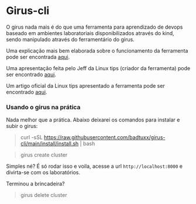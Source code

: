 # Girus-cli
O girus nada mais é do que uma ferramenta para aprendizado de devops baseado em ambientes laboratoriais disponibilizados através do kind, sendo manipulado através do ferramentário do girus.

Uma explicação mais bem elaborada sobre o funcionamento da ferramenta pode ser encontrada [aqui](https://github.com/badtuxx/girus-cli).

Uma apresentação feita pelo Jeff da Linux tips (criador da ferramenta) pode ser encontrado [aqui](https://www.youtube.com/watch?v=kSQ7nM-QF1g).

Um artigo oficial da Linux tips apresentado a ferramenta pode ser encontrado [aqui](https://linuxtips.io/girus-labs/).

### Usando o girus na prática
Nada melhor que a prática. Abaixo deixarei os comandos para instalar e subir o girus:

> curl -sSL https://raw.githubusercontent.com/badtuxx/girus-cli/main/install/install.sh | bash

> girus create cluster

Simples né? É só rodar isso e voila, acesse a url `http://localhost:8000` e divirta-se com os laboratórios.

Terminou a brincadeira?
> girus delete cluster